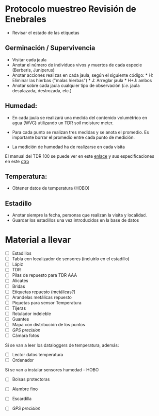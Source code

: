 # Protocolo muestreo Revisión de Enebrales 

* Revisar el estado de las etiquetas 

## Germinación / Supervivencia 
* Visitar cada jaula
* Anotar el número de individuos vivos y muertos de cada especie (Berberis, Juniperus)
* Anotar acciones realizas en cada jaula, según el siguiente código: 
		* H: Eliminar las hierbas ("malas hierbas")
		* J: Arreglar jaula 
		* H+J: ambos
* Anotar sobre cada jaula cualquier tipo de observación (*i.e.* jaula desplazada, destrozada, etc.)

## Humedad: 
* En cada jaula se realizará una medida del contenido volumétrico en agua (WVC) utilizando un TDR soil moisture meter. 
* Para cada punto se realizan tres medidas y se anota el promedio. Es importante borrar el promedio entre cada punto de medición.

* La medición de humedad ha de realizarse en cada visita

El manual del TDR 100 se puede ver en este [enlace](https://www.specmeters.com/assets/1/22/6440TDR100_(Web)1.pdf) y sus especificaciones en este [otro](https://www.sdec-france.com/ouverturepdf.php?file=1244018413_6.pdf)

## Temperatura:
* Obtener datos de temperatura (HOBO) 

## Estadillo
* Anotar siempre la fecha, personas que realizan la visita y localidad. 
* Guardar los estadillos una vez introducidos en la base de datos

# Material a llevar 

- [ ] Estadillos
- [ ] Tabla con localizador de sensores (incluirlo en el estadillo)
- [ ] Lápiz
- [ ] TDR
- [ ] Pilas de repuesto para TDR AAA 
- [ ] Alicates
- [ ] Bridas
- [ ] Etiquetas repuesto (metálicas?)
- [ ] Arandelas metálicas repuesto
- [ ] Piquetas para sensor Temperatura
- [ ] Tijeras
- [ ] Rotulador indeleble 
- [ ] Guantes
- [ ] Mapa con distribución de los puntos
- [ ] *GPS precision* 
- [ ] Cámara fotos

Si se van a leer los dataloggers de temperatura, además:
- [ ] Lector datos temperatura
- [ ] Ordenador

Si se van a instalar sensores humedad - HOBO 
- [ ] Bolsas protectoras 
- [ ] Alambre fino 
- [ ] Escardilla 
- [ ] *GPS precision* 


